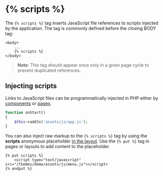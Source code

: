 # {% scripts %}

The `{% scripts %}` tag inserts JavaScript file references to scripts injected by the application. The tag is commonly defined before the closing BODY tag:

```twig
<body>
    ...
    {% scripts %}
</body>
```

> **Note**: This tag should appear once only in a given page cycle to prevent duplicated references.

## Injecting scripts

Links to JavaScript files can be programmatically injected in PHP either by [components](../../extend/cms-components.md) or [pages](../../cms/themes/pages.md).

```php
function onStart()
{
    $this->addJs('assets/js/app.js');
}
```

You can also inject raw markup to the `{% scripts %}` tag by using the **scripts** anonymous placeholder [in the layout](../../cms/themes/layouts.md). Use the `{% put %}` tag in pages or layouts to add content to the placeholder.

```twig
{% put scripts %}
    <script type="text/javascript" src="/themes/demo/assets/js/menu.js"></script>
{% endput %}
```
